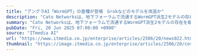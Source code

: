 ```yaml
---
title: "アングラAI「WormGPT」の亜種が登場　Grokなどのモデルを改造か"
description: "Cato Networksは、地下フォーラムで流通するWormGPT派生2モデルの存在を報告した。GrokとMixtralを悪用したkeanu-WormGPTとxzin0vich-WormGPTが検閲回避で犯罪支援に利用されている実態が明らかになっている。"
summary: "Cato Networksは、地下フォーラムで流通するWormGPT派生2モデルの存在を報告した。GrokとMixtralを悪用したkeanu-WormGPTとxzin0vich-WormGPTが検閲回避で犯罪支援に利用されている実態が明らかになっている。"
pubDate: "Fri, 20 Jun 2025 07:00:00 +0900"
source: "ITmedia AI"
url: "https://www.itmedia.co.jp/enterprise/articles/2506/20/news022.html"
thumbnail: "https://image.itmedia.co.jp/enterprise/articles/2506/20/cover_news022.jpg"
---
```


